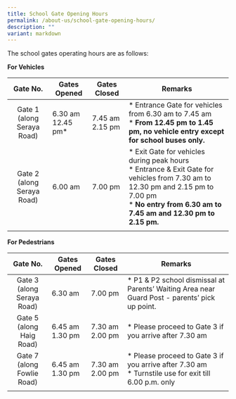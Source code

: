 ```yaml
---
title: School Gate Opening Hours
permalink: /about-us/school-gate-opening-hours/
description: ""
variant: markdown
---
```

The school gates operating hours are as follows:

**For Vehicles**

| **Gate No.**  | **Gates Opened**  | **Gates Closed**  | **Remarks**  |
|:-:|---|---|---|
| Gate 1<br>(along Seraya Road)  | 6.30 am<br>12.45 pm\*  | 7.45 am<br>2.15 pm  | *   Entrance Gate for vehicles from 6.30 am to 7.45 am<br>*   **From 12.45 pm to 1.45 pm, no vehicle entry except for school buses only.**  |
| Gate 2<br>(along Seraya Road)  | 6.00 am  |7.00 pm   | *   Exit Gate for vehicles during peak hours<br>*   Entrance &amp; Exit Gate for vehicles from 7.30 am to 12.30 pm and 2.15 pm to 7.00 pm<br>*   **No entry from 6.30 am to 7.45 am and 12.30 pm to 2.15 pm.**  |
|   |   |   |   |

**For Pedestrians**

| **Gate No.**  | **Gates Opened**  | **Gates Closed**  | **Remarks**  |
|:-:|---|---|---|
| Gate 3<br>(along Seraya Road)  | 6.30 am  | 7.00 pm  | *   P1 &amp; P2 school dismissal at Parents’ Waiting Area near Guard Post - parents’ pick up point.  |
| Gate 5<br>(along Haig Road)  | 6.45 am<br>1.30 pm  | 7.30 am<br>2.00 pm  |  *   Please proceed to Gate 3 if you arrive after 7.30 am |
| Gate 7<br>(along Fowlie Road)  | 6.45 am<br>1.30 pm  |  7.30 am<br>2.00 pm | *   Please proceed to Gate 3 if you arrive after 7.30 am<br>*   Turnstile use for exit till 6.00 p.m. only  |
|   |   |   |   |